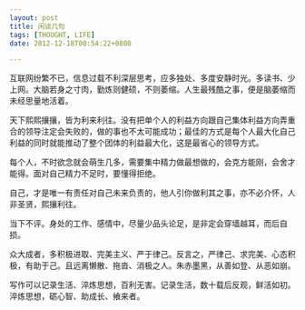 ```yaml
---
layout: post
title: 闲谈几句
tags: [THOUGHT, LIFE]
date: 2012-12-18T00:54:22+0800

---
```


互联网纷繁不已，信息过载不利深层思考，应多独处、多度安静时光。多读书、少上网。大脑若身之寸肉，勤炼则健硕，不则萎缩。人生最残酷之事，便是脑萎缩而未经思量地活着。

天下熙熙攘攘，皆为利来利往。没有把单个人的利益方向跟自己集体利益方向弄重合的领导注定会失败的，做的事也不太可能成功；最佳的方式是每个人最大化自己利益的同时就能推动了整个团体的利益最大化，这是最省心的领导方式。

每个人，不时欲念就会萌生几多，需要集中精力做最想做的，会克方能刚，会舍才能得。面对自己精力不足时，要懂得拒绝。

自己，才是唯一有责任对自己未来负责的，他人引你做利其之事，亦不必介怀，人非圣贤，熙攘利往。

当下不评。身处的工作、感情中，尽量少品头论足，是非定会穿墙越耳，而后自损。

众大成者，多积极进取、完美主义、严于律己。反言之，严律己、求完美、心态积极，有助于己。且远离懒散、拖沓、消极之人。朱赤墨黑，从善如登、从恶如崩。

写作可以记录生活、淬炼思想，百利无害。记录生活，数十载后反观，鲜活如初。淬炼思想，砺心智、助成长、飨来者。

 

 

 

 
